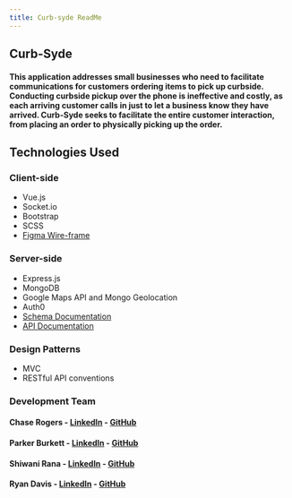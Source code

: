 ```yaml
---
title: Curb-syde ReadMe
---
```


## **Curb-Syde**

#### This application addresses small businesses who need to facilitate communications for customers ordering items to pick up curbside. Conducting curbside pickup over the phone is ineffective and costly, as each arriving customer calls in just to let a business know they have arrived. Curb-Syde seeks to facilitate the entire customer interaction, from placing an order to physically picking up the order. 

## **Technologies Used** 
### Client-side
* Vue.js
* Socket.io
* Bootstrap
* SCSS
* [Figma Wire-frame](https://www.figma.com/file/Rfcj1Ozan2HCAIyt3Vvwfz/The-good-Figma?node-id=0%3A1)

### Server-side
* Express.js
* MongoDB
* Google Maps API and Mongo Geolocation
* Auth0
* [Schema Documentation](https://docs.google.com/document/d/16iiaLuH-n2RI2PWrnXmTHFqTotc_XHG_xWcyqwozlcM/edit?usp=sharing)
* [API Documentation](https://docs.google.com/document/d/1xjRnCQQ266jboJWWnUtdsLCaC-SjhOTgawNv92Ri5Dw/edit?usp=sharing)

### Design Patterns
* MVC
* RESTful API conventions

### Development Team
#### Chase Rogers - [LinkedIn](https://www.linkedin.com/in/chase16rogers/) - [GitHub](https://github.com/Chase16Rogers)
#### Parker Burkett - [LinkedIn](https://www.linkedin.com/in/parker-burkett/) - [GitHub](https://github.com/pburkett)
#### Shiwani Rana - [LinkedIn](https://www.linkedin.com/in/shiwani-rana/) - [GitHub](https://github.com/Shiwanirana)
#### Ryan Davis - [LinkedIn](https://www.linkedin.com/in/ryan-davis021/) - [GitHub](https://github.com/RyanDavis-bcw)
